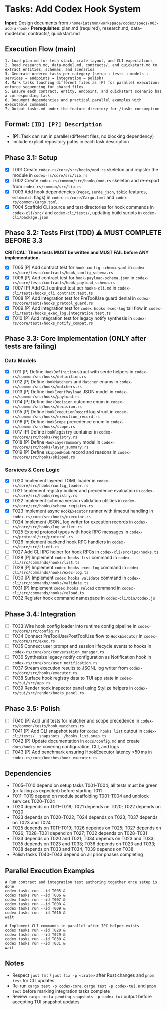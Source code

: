 # Tasks: Add Codex Hook System

**Input**: Design documents from `/home/iatzmon/workspace/codex/specs/003-add-a-hook/`
**Prerequisites**: plan.md (required), research.md, data-model.md, contracts/, quickstart.md

## Execution Flow (main)
```
1. Load plan.md for tech stack, crate layout, and CLI expectations
2. Read research.md, data-model.md, contracts/, and quickstart.md to extract entities, schemas, and scenarios
3. Generate ordered tasks per category (setup → tests → models → services → endpoints → integration → polish)
4. Mark tasks touching different files as [P] for parallel execution; enforce sequencing for shared files
5. Ensure each contract, entity, endpoint, and quickstart scenario has a corresponding task
6. Document dependencies and practical parallel examples with executable commands
7. Output tasks.md under the feature directory for /tasks consumption
```

## Format: `[ID] [P?] Description`
- **[P]**: Task can run in parallel (different files, no blocking dependency)
- Include explicit repository paths in each task description

## Phase 3.1: Setup
- [X] T001 Create `codex-rs/core/src/hooks/mod.rs` skeleton and register the module in `codex-rs/core/src/lib.rs`
- [X] T002 Create `codex-rs/common/src/hooks/mod.rs` skeleton and re-export from `codex-rs/common/src/lib.rs`
- [X] T003 Add hook dependencies (`regex`, `serde_json`, `tokio` features, `wildmatch` flags) in `codex-rs/core/Cargo.toml` and `codex-rs/common/Cargo.toml`
- [X] T004 Scaffold CLI source and test directories for hook commands in `codex-cli/src/` and `codex-cli/tests/`, updating build scripts in `codex-cli/package.json`

## Phase 3.2: Tests First (TDD) ⚠️ MUST COMPLETE BEFORE 3.3
**CRITICAL: These tests MUST be written and MUST FAIL before ANY implementation.**
- [X] T005 [P] Add contract test for `hook-config-schema.yaml` in `codex-rs/core/tests/contracts/hook_config_schema.rs`
- [X] T006 [P] Add contract test for `hook-payload-schema.json` in `codex-rs/core/tests/contracts/hook_payload_schema.rs`
- [X] T007 [P] Add CLI contract test per `hooks-cli.md` in `codex-cli/tests/hooks_cli.contract.test.ts`
- [X] T008 [P] Add integration test for PreToolUse guard denial in `codex-rs/core/tests/hooks_pretool_guard.rs`
- [X] T009 [P] Add integration test for `codex hooks exec-log` tail flow in `codex-cli/tests/hooks_exec_log.integration.test.ts`
- [X] T010 [P] Add integration test for legacy notify synthesis in `codex-rs/core/tests/hooks_notify_compat.rs`

## Phase 3.3: Core Implementation (ONLY after tests are failing)
### Data Models
- [X] T011 [P] Define `HookDefinition` struct with serde helpers in `codex-rs/common/src/hooks/definition.rs`
- [X] T012 [P] Define `HookMatchers` and `Matcher` enums in `codex-rs/common/src/hooks/matchers.rs`
- [X] T013 [P] Define `HookEventPayload` JSON model in `codex-rs/common/src/hooks/payload.rs`
- [X] T014 [P] Define `HookDecision` outcome enum in `codex-rs/common/src/hooks/decision.rs`
- [X] T015 [P] Define `HookExecutionRecord` log struct in `codex-rs/common/src/hooks/execution_record.rs`
- [X] T016 [P] Define `HookScope` precedence enum in `codex-rs/common/src/hooks/scope.rs`
- [X] T017 [P] Define `HookRegistry` container in `codex-rs/core/src/hooks/registry.rs`
- [X] T018 [P] Define `HookLayerSummary` model in `codex-rs/core/src/hooks/layer_summary.rs`
- [X] T019 [P] Define `SkippedHook` record and reasons in `codex-rs/core/src/hooks/skipped.rs`

### Services & Core Logic
- [X] T020 Implement layered TOML loader in `codex-rs/core/src/hooks/config_loader.rs`
- [ ] T021 Implement registry builder and precedence evaluation in `codex-rs/core/src/hooks/registry.rs`
- [X] T022 Implement schema version validation utilities in `codex-rs/core/src/hooks/schema_registry.rs`
- [X] T023 Implement async `HookExecutor` runner with timeout handling in `codex-rs/core/src/hooks/executor.rs`
- [ ] T024 Implement JSONL log writer for execution records in `codex-rs/core/src/hooks/log_writer.rs`
- [ ] T025 Extend protocol types with hook RPC messages in `codex-rs/protocol/src/protocol.rs`
- [ ] T026 Implement backend hook RPC handlers in `codex-rs/core/src/client.rs`
- [ ] T027 Add CLI IPC helper for hook RPCs in `codex-cli/src/ipc/hooks.ts`
- [ ] T028 [P] Implement `codex hooks list` command in `codex-cli/src/commands/hooks/list.ts`
- [ ] T029 [P] Implement `codex hooks exec-log` command in `codex-cli/src/commands/hooks/exec-log.ts`
- [ ] T030 [P] Implement `codex hooks validate` command in `codex-cli/src/commands/hooks/validate.ts`
- [ ] T031 [P] Implement `codex hooks reload` command in `codex-cli/src/commands/hooks/reload.ts`
- [ ] T032 Register hook command namespace in `codex-cli/bin/codex.js`

## Phase 3.4: Integration
- [ ] T033 Wire hook config loader into runtime config pipeline in `codex-rs/core/src/config.rs`
- [ ] T034 Connect PreToolUse/PostToolUse flow to `HookExecutor` in `codex-rs/core/src/exec.rs`
- [ ] T035 Connect user prompt and session lifecycle events to hooks in `codex-rs/core/src/conversation_manager.rs`
- [ ] T036 Synthesize legacy notify configuration as Notification hook in `codex-rs/core/src/user_notification.rs`
- [ ] T037 Stream execution results to JSONL log writer from `codex-rs/core/src/hooks/executor.rs`
- [ ] T038 Surface hook registry data to TUI app state in `codex-rs/tui/src/app.rs`
- [ ] T039 Render hook inspector panel using Stylize helpers in `codex-rs/tui/src/render/hooks_panel.rs`

## Phase 3.5: Polish
- [ ] T040 [P] Add unit tests for matcher and scope precedence in `codex-rs/common/tests/hook_matchers.rs`
- [ ] T041 [P] Add CLI snapshot tests for `codex hooks list` output in `codex-cli/tests/__snapshots__/hooks_list.snap.ts`
- [ ] T042 [P] Update documentation in `docs/config.md` and create `docs/hooks.md` covering configuration, CLI, and logs
- [ ] T043 [P] Add benchmark ensuring HookExecutor latency <50 ms in `codex-rs/core/benches/hook_executor.rs`

## Dependencies
- T005–T010 depend on setup tasks T001–T004; all tests must be green (or failing as expected) before starting T011
- T011–T019 depend on module scaffolding T001–T004 and unblock services T020–T024
- T020 depends on T011–T019; T021 depends on T020; T022 depends on T020
- T023 depends on T020–T022; T024 depends on T023; T037 depends on T023 and T024
- T025 depends on T011–T019; T026 depends on T025; T027 depends on T026; T028–T031 depend on T027; T032 depends on T028–T031
- T033 depends on T020 and T021; T034 depends on T023 and T033; T035 depends on T023 and T033; T036 depends on T023 and T033; T038 depends on T033 and T034; T039 depends on T038
- Polish tasks T040–T043 depend on all prior phases completing

## Parallel Execution Examples
```
# Run contract and integration test authoring together once setup is done
codex tasks run --id T005 &
codex tasks run --id T006 &
codex tasks run --id T007 &
codex tasks run --id T008 &
codex tasks run --id T009 &
codex tasks run --id T010 &
wait

# Implement CLI commands in parallel after IPC helper exists
codex tasks run --id T028 &
codex tasks run --id T029 &
codex tasks run --id T030 &
codex tasks run --id T031 &
wait
```

## Notes
- Respect `just fmt` / `just fix -p <crate>` after Rust changes and `pnpm test` for CLI updates
- Re-run `cargo test -p codex-core`, `cargo test -p codex-tui`, and `pnpm test` before marking integration tasks complete
- Review `cargo insta pending-snapshots -p codex-tui` output before accepting TUI snapshot updates
